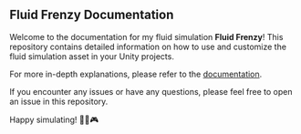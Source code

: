 ## Fluid Frenzy Documentation

Welcome to the documentation for my fluid simulation **Fluid Frenzy**! This repository contains detailed information on how to use and customize the fluid simulation asset in your Unity projects.

For more in-depth explanations, please refer to the [documentation](DOCUMENTATION.md).

If you encounter any issues or have any questions, please feel free to open an issue in this repository.

Happy simulating! 🌊🌋🎮